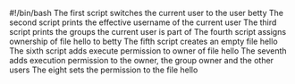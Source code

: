 #!/bin/bash
The first script switches the current user to the user betty
The second script prints the effective username of the current user
The third script prints the groups the current user is part of
The fourth script assigns ownership of file hello to betty
The fifth script creates an empty file hello
The sixth script adds execute permission to owner of file hello
The seventh adds execution permission to the owner, the group owner and the other users
The eight sets the permission to the file hello

